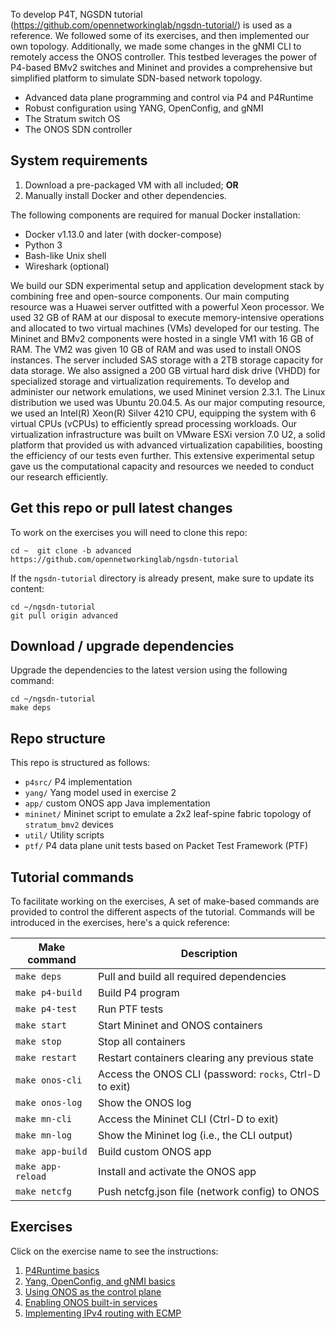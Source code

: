 To develop P4T, NGSDN tutorial (https://github.com/opennetworkinglab/ngsdn-tutorial/) is used as a reference. We followed some of its exercises, 
and then implemented our own topology. Additionally, we made some changes in the gNMI CLI 
to remotely access the ONOS controller. This testbed leverages the power of P4-based BMv2
switches and Mininet and provides a comprehensive but simplified platform to simulate 
SDN-based network topology.

* Advanced data plane programming and control via P4 and P4Runtime
* Robust configuration using YANG, OpenConfig, and gNMI
* The Stratum switch OS
* The ONOS SDN controller

## System requirements

1. Download a pre-packaged VM with all included; **OR**
2. Manually install Docker and other dependencies.

The following components are required for manual Docker installation:

* Docker v1.13.0 and later (with docker-compose)
* Python 3
* Bash-like Unix shell
* Wireshark (optional)

We build our SDN experimental setup and application development stack by combining free and
open-source components. Our main computing resource was a Huawei server outfitted with a powerful
Xeon processor. We used 32 GB of RAM at our disposal to execute memory-intensive operations and 
allocated to two virtual machines (VMs) developed for our testing. The Mininet and BMv2 components 
were hosted in a single VM1 with 16 GB of RAM. The VM2 was given 10 GB of RAM and was used to install 
ONOS instances. The server included SAS storage with a 2TB storage capacity for data storage. We also
assigned a 200 GB virtual hard disk drive (VHDD) for specialized storage and virtualization requirements. 
To develop and administer our network emulations, we used Mininet version 2.3.1. The Linux distribution 
we used was Ubuntu 20.04.5. As our major computing resource, we used an Intel(R) Xeon(R) Silver 4210 CPU, 
equipping the system with 6 virtual CPUs (vCPUs) to efficiently spread processing workloads. Our virtualization 
infrastructure was built on VMware ESXi version 7.0 U2, a solid platform that provided us with advanced 
virtualization capabilities, boosting the efficiency of our tests even further. This extensive experimental 
setup gave us the computational capacity and resources we needed to conduct our research efficiently.

## Get this repo or pull latest changes

To work on the exercises you will need to clone this repo:

    cd ~  git clone -b advanced https://github.com/opennetworkinglab/ngsdn-tutorial

If the `ngsdn-tutorial` directory is already present, make sure to update its
content:

    cd ~/ngsdn-tutorial
    git pull origin advanced

## Download / upgrade dependencies

Upgrade the dependencies to the latest version using the
following command:

    cd ~/ngsdn-tutorial
    make deps

## Repo structure

This repo is structured as follows:

 * `p4src/` P4 implementation
 * `yang/` Yang model used in exercise 2
 * `app/` custom ONOS app Java implementation
 * `mininet/` Mininet script to emulate a 2x2 leaf-spine fabric topology of
   `stratum_bmv2` devices
 * `util/` Utility scripts
 * `ptf/` P4 data plane unit tests based on Packet Test Framework (PTF)

## Tutorial commands

To facilitate working on the exercises, A set of make-based commands are provided
to control the different aspects of the tutorial. Commands will be introduced in
the exercises, here's a quick reference:

| Make command        | Description                                            |
|---------------------|------------------------------------------------------- |
| `make deps`         | Pull and build all required dependencies               |
| `make p4-build`     | Build P4 program                                       |
| `make p4-test`      | Run PTF tests                                          |
| `make start`        | Start Mininet and ONOS containers                      |
| `make stop`         | Stop all containers                                    |
| `make restart`      | Restart containers clearing any previous state         |
| `make onos-cli`     | Access the ONOS CLI (password: `rocks`, Ctrl-D to exit)|
| `make onos-log`     | Show the ONOS log                                      |
| `make mn-cli`       | Access the Mininet CLI (Ctrl-D to exit)                |
| `make mn-log`       | Show the Mininet log (i.e., the CLI output)            |
| `make app-build`    | Build custom ONOS app                                  |
| `make app-reload`   | Install and activate the ONOS app                      |
| `make netcfg`       | Push netcfg.json file (network config) to ONOS         |

## Exercises

Click on the exercise name to see the instructions:

 1. [P4Runtime basics](./EXERCISE-1.md)
 2. [Yang, OpenConfig, and gNMI basics](./EXERCISE-2.md)
 3. [Using ONOS as the control plane](./EXERCISE-3.md)
 4. [Enabling ONOS built-in services](./EXERCISE-4.md)
 5. [Implementing IPv4 routing with ECMP](./EXERCISE-5.md)

